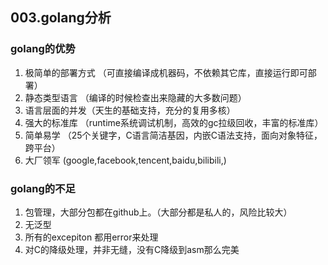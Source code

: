 ## 003.golang分析

### golang的优势

1. 极简单的部署方式  （可直接编译成机器码，不依赖其它库，直接运行即可部署）
2. 静态类型语言  （编译的时候检查出来隐藏的大多数问题）
3. 语言层面的并发（天生的基础支持，充分的复用多核）
4. 强大的标准库  （runtime系统调试机制，高效的gc拉级回收，丰富的标准库）
5. 简单易学  （25个关键字，C语言简洁基因，内嵌C语法支持，面向对象特征，跨平台）
6. 大厂领军   (google,facebook,tencent,baidu,bilibili,)


### golang的不足


1. 包管理，大部分包都在github上。（大部分都是私人的，风险比较大）
2. 无泛型
3. 所有的excepiton 都用error来处理
4. 对C的降级处理，并非无缝，没有C降级到asm那么完美